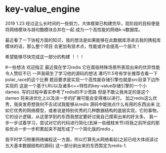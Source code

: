 # key-value_engine

2019 1.23
经过这么长时间的一些努力，大体框架已构建完毕，现阶段的目标便是将网络模块与胡句酷模块合并在一起
成为一个高性能的网络k-v数据库。

最近看了一下协程方面的知识，我的想法是如果能够在此数据库添进去我的携程库模块的话，那么整个项目
会更加有技术点，性能或许会提高一个层次！

希望能够尽快完成这一部分的构建 ！！！


#一些想法 欢迎指正
最近我在学习redis  它在面临特殊场景所表现出来的优异性能令人赞叹不已
一声我萌生了学习他的源码的想法 凑巧11.5号有学长推荐去看一下polar_race的这个比赛
题目要求是实现一个高性能存储引擎也就是src目录下边所实现的
这是一个基于LRU以及诸多c++特性的key-value存储引擎的一个小dameo.
写的过程中着实参考了redis的不少思路  但是不敢让我肯定的是这个dameo 将来进优化上以及进一步的扩展可能会变得难以进行。
加之redis这么优秀，我突发奇想我何不去试试我能够从redis 源码中能抛点什么有用的东西出来
比如它优秀的网络模型，或者说是特别优秀的几种数据结构的底层实现，它的事物，它的设计逻辑，从这里学到的东西我想定要好过我自己摸索出来的好太多。
我一步一步试着学习，尝试对它的代码进行简化(去掉一些细枝末节)将我之前所说的那些优点一步一步积累起来不就形成了一个简化版的redis 。


我平时学习侧重网络编程这一方面，所以打算先从网络看起(之前已经大体阅读过五大基本数据结构的源码)
这一部分剥出来的东西暂定为redis-1.


